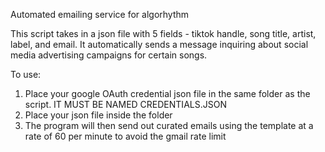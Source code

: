 Automated emailing service for algorhythm

This script takes in a json file with 5 fields - tiktok handle, song title, artist, label, and email. It automatically sends a message inquiring about social media advertising campaigns for certain songs.

To use:
1. Place your google OAuth credential json file in the same folder as the script. IT MUST BE NAMED CREDENTIALS.JSON
2. Place your json file inside the folder
3. The program will then send out curated emails using the template at a rate of 60 per minute to avoid the gmail rate limit
